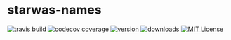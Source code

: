# starwas-names

[![travis build](https://img.shields.io/travis/corncandy/starwas-names.svg?style=flat-square)](https://travis-ci.org/corncandy/starwas-names)
[![codecov coverage](https://img.shields.io/codecov/c/github/corncandy/starwas-names.svg?style=flat-square)](https://codecov.io/gh/corncandy/starwas-names)
[![version](https://img.shields.io/npm/v/starwars-names-corncandy.svg?style=flat-square)](https://www.npmjs.com/package/starwars-names-corncandy)
[![downloads](https://img.shields.io/npm/dm/starwars-names-corncandy.svg?style=flat-square)](https://www.npmjs.com/package/starwars-names-corncandy)
[![MIT License](https://img.shields.io/npm/l/starwars-names-corncandy.svg?style=flat-square)](https://spdx.org/licenses/MIT)
